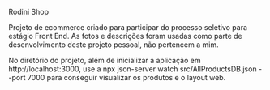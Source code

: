 Rodini Shop

Projeto de ecommerce criado para participar do processo seletivo para estágio Front End. As fotos e descrições foram usadas como parte de desenvolvimento deste projeto pessoal, não pertencem a mim.

No diretório do projeto, além de inicializar a aplicação em http://localhost:3000, use a npx json-server watch src/AllProductsDB.json --port 7000 para conseguir visualizar os produtos e o layout web. 
